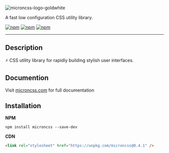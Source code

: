 ![microncss-logo-goldwhite](https://user-images.githubusercontent.com/31719884/160313006-cce2e0a5-be0f-41ff-ab48-940ebeb2b7fe.png)

A fast low configuration CSS utility library.

[![npm](https://img.shields.io/badge/build-stable-sucess?&style=flat)](https://github.com/itsjustlogan/microncss)
[![npm](https://img.shields.io/npm/v/microncss?color=green)](https://www.npmjs.com/package/microncss)
[![npm](https://img.shields.io/badge/licence-MIT-blue?&style=flat)](https://github.com/itsjustlogan/microncss/blob/main/LICENSE)

---

## **Description**

⚡ CSS utility library for rapidly building stylish user interfaces.

## **Documention**

Visit [microncss.com](https://www.microncss.com) for full documentation

## **Installation**

**NPM**

```shell
npm install microncss --save-dev
```

**CDN**

```html
<link rel="stylesheet" href="https://unpkg.com/microncss@0.4.1" />
```
